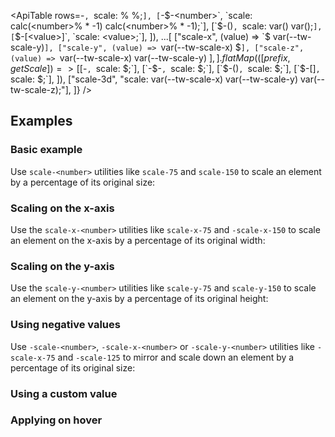 <ApiTable
rows=-<number>`, `scale: <number>% <number>%;`],
      [`-$-<number>`, `scale: calc(<number>% * -1) calc(<number>% * -1);`],
      [`$-(<custom-property>)`, `scale: var(<custom-property>) var(<custom-property>);`],
      [`$-[<value>]`, `scale: <value>;`],
    ]),
    ...[
      ["scale-x", (value) => `$ var(--tw-scale-y)`],
      ["scale-y", (value) => `var(--tw-scale-x) $`],
      ["scale-z", (value) => `var(--tw-scale-x) var(--tw-scale-y) $`],
    ].flatMap(([prefix, getScale]) => [
      [`$-<number>`, `scale: $;`],
      [`-$-<number>`, `scale: $;`],
      [`$-(<custom-property>)`, `scale: $;`],
      [`$-[<value>]`, `scale: $;`],
]),
["scale-3d", "scale: var(--tw-scale-x) var(--tw-scale-y) var(--tw-scale-z);"],
]}
/>

## Examples

### Basic example

Use `scale-<number>` utilities like `scale-75` and `scale-150` to scale an element by a percentage of its original size:

### Scaling on the x-axis

Use the `scale-x-<number>` utilities like `scale-x-75` and `-scale-x-150` to scale an element on the x-axis by a percentage of its original width:

### Scaling on the y-axis

Use the `scale-y-<number>` utilities like `scale-y-75` and `scale-y-150` to scale an element on the y-axis by a percentage of its original height:

### Using negative values

Use `-scale-<number>`, `-scale-x-<number>` or `-scale-y-<number>` utilities like `-scale-x-75` and `-scale-125` to mirror and scale down an element by a percentage of its original size:

### Using a custom value

### Applying on hover
